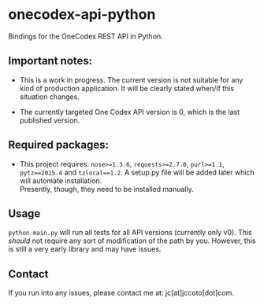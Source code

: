 # onecodex-api-python
Bindings for the OneCodex REST API in Python.

## Important notes:
 - This is a work in progress.  The current version is not suitable for any kind of production 
   application. It will be clearly stated when/if this situation changes.
 
 - The currently targeted One Codex API version is 0, which is the last published version.

## Required packages:
 - This project requires: `nose>=1.3.6`, `requests>=2.7.0`, `purl>=1.1`, `pytz==2015.4` and 
   `tzlocal==1.2`.  A setup.py file will be added later which will automate installation.  
   Presently, though, they need to be installed manually.

## Usage
`python main.py` will run all tests for all API versions (currently only v0).  This *should* not 
require any sort of modification of the path by you.  However, this is still a very early library
 and may have issues.
 
## Contact
If you run into any issues, please contact me at: jc[at]jccoto[dot]com.

